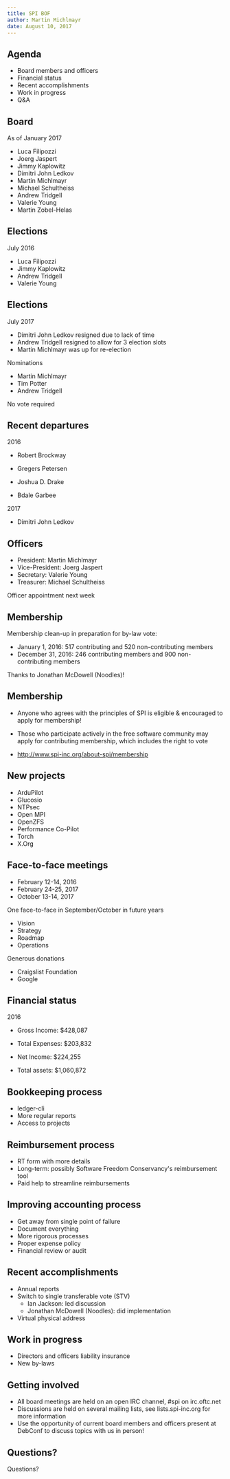 ```yaml
---
title: SPI BOF
author: Martin Michlmayr
date: August 10, 2017
---
```


## Agenda

* Board members and officers
* Financial status
* Recent accomplishments
* Work in progress
* Q&A

## Board

As of January 2017

* Luca Filipozzi
* Joerg Jaspert
* Jimmy Kaplowitz
* Dimitri John Ledkov
* Martin Michlmayr
* Michael Schultheiss
* Andrew Tridgell
* Valerie Young
* Martin Zobel-Helas

## Elections

July 2016

* Luca Filipozzi
* Jimmy Kaplowitz
* Andrew Tridgell
* Valerie Young

## Elections

July 2017

* Dimitri John Ledkov resigned due to lack of time
* Andrew Tridgell resigned to allow for 3 election slots
* Martin Michlmayr was up for re-election

Nominations

* Martin Michlmayr
* Tim Potter
* Andrew Tridgell

No vote required

## Recent departures

2016

* Robert Brockway
* Gregers Petersen

* Joshua D. Drake
* Bdale Garbee

2017

* Dimitri John Ledkov

## Officers

* President: Martin Michlmayr
* Vice-President: Joerg Jaspert
* Secretary: Valerie Young
* Treasurer: Michael Schultheiss

Officer appointment next week

## Membership

Membership clean-up in preparation for by-law vote:

* January 1, 2016: 517 contributing and 520 non-contributing members
* December 31, 2016:  246 contributing members and 900 non-contributing members

Thanks to Jonathan McDowell (Noodles)!

## Membership

* Anyone who agrees with the principles of SPI is eligible & encouraged to apply for membership!

* Those who participate actively in the free software community may apply for contributing membership, which includes the right to vote

* http://www.spi-inc.org/about-spi/membership

## New projects

* ArduPilot
* Glucosio
* NTPsec
* Open MPI
* OpenZFS
* Performance Co-Pilot
* Torch
* X.Org

## Face-to-face meetings

* February 12-14, 2016
* February 24-25, 2017
* October 13-14, 2017

One face-to-face in September/October in future years

* Vision
* Strategy
* Roadmap
* Operations

Generous donations

* Craigslist Foundation
* Google

## Financial status

2016

* Gross Income: $428,087
* Total Expenses: $203,832
* Net Income: $224,255

* Total assets: $1,060,872

## Bookkeeping process

* ledger-cli
* More regular reports
* Access to projects

## Reimbursement process

* RT form with more details
* Long-term: possibly Software Freedom Conservancy's reimbursement tool
* Paid help to streamline reimbursements

## Improving accounting process

* Get away from single point of failure
* Document everything
* More rigorous processes
* Proper expense policy
* Financial review or audit

## Recent accomplishments

* Annual reports
* Switch to single transferable vote (STV)
	* Ian Jackson: led discussion
	* Jonathan McDowell (Noodles): did implementation
* Virtual physical address

## Work in progress

* Directors and officers liability insurance
* New by-laws

## Getting involved

* All board meetings are held on an open IRC channel, #spi on irc.oftc.net
* Discussions are held on several mailing lists, see lists.spi-inc.org for more information
* Use the opportunity of current board members and officers present at DebConf to discuss topics with us in person!

## Questions?

Questions?

